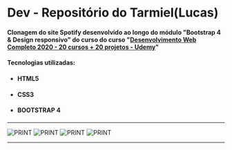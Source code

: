 # Dev - Repositório do Tarmiel(Lucas)
<h4> Clonagem do site Spotify desenvolvido ao longo do módulo "Bootstrap 4 & Design responsivo" do curso do curso
"<a href="https://www.udemy.com/course/web-completo/">Desenvolvimento Web Completo 2020 - 20 cursos + 20 projetos - Udemy</a>"</h4>

<h4>Tecnologias utilizadas:</h4>
<ul>
  <li><h4>HTML5<h4></li>
  <li><h4>CSS3<h4></li>
  <li><h4>BOOTSTRAP 4<h4></li>
</ul>

<hr>

![PRINT](https://github.com/Tarmiel/PJ_web/blob/master/static/cloneSpotify/print/p1.png)
![PRINT](https://github.com/Tarmiel/PJ_web/blob/master/static/cloneSpotify/print/p2.png)
![PRINT](https://github.com/Tarmiel/PJ_web/blob/master/static/cloneSpotify/print/p3.png)
![PRINT](https://github.com/Tarmiel/PJ_web/blob/master/static/cloneSpotify/print/p4.png)

<hr>
